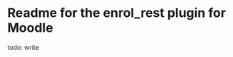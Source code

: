 Readme for the enrol_rest plugin for Moodle
============================================

todo: write
